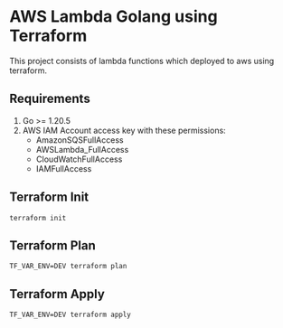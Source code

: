 # AWS Lambda Golang using Terraform

This project consists of lambda functions which deployed to aws using terraform.

## Requirements

1. Go >= 1.20.5
2. AWS IAM Account access key with these permissions:
   - AmazonSQSFullAccess
   - AWSLambda_FullAccess
   - CloudWatchFullAccess
   - IAMFullAccess

## Terraform Init

```shell
terraform init
```

## Terraform Plan

```shell
TF_VAR_ENV=DEV terraform plan
```

## Terraform Apply

```shell
TF_VAR_ENV=DEV terraform apply
```